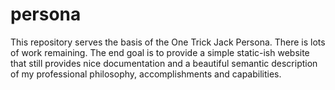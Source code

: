 # persona

This repository serves the basis of the One Trick Jack Persona. There is lots of work remaining. The end goal is to provide a simple static-ish website that still provides nice documentation and a beautiful semantic description of my professional philosophy, accomplishments and capabilities.
